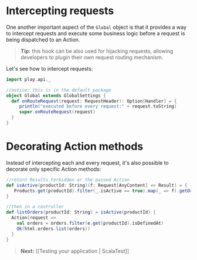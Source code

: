 # Intercepting requests

One another important aspect of  the ```Global``` object is that it provides a way to intercept requests and execute some business logic before a request is being dispatched to an Action. 

> **Tip:** this hook can be also used for hijacking requests, allowing developers to plugin their own request routing mechanism. 

Let's see how to intercept requests:

```scala
import play.api._

//notice: this is in the default package
object Global extends GlobalSettings {
  def onRouteRequest(request: RequestHeader): Option[Handler] = {
     println("executed before every request:" + request.toString)
     super.onRouteRequest(request)
  }
}
```

# Decorating Action methods

Instead of intercepting each and every request, it's also possible to decorate only specific Action methods:

```scala
//return Results.Forbidden or the passed Action
def isActive(productId: String)(f: Request[AnyContent] => Result) = {
   Products.get(productId).filter(_.isActive == true).map(_ => f).getOrElse( Results.Forbidden) 
}

//then in a controller
def listOrders(productId: String) = isActive(productId) {
  Action{request => 
    val orders = orders.filter(e.get(productId).isDefinedAt)
    Ok(html.orders.list(orders))
  }
}
```

> **Next:** [[Testing your application | ScalaTest]]